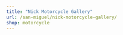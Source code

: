 ```yaml
---
title: "Nick Motorcycle Gallery"
url: /san-miguel/nick-motorcycle-gallery/
shop: motorcycle
---
```

